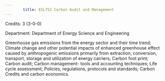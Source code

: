```yaml
---
        title: ESL752 Carbon Audit and Management
---
```

Credits: 3 (3-0-0)

Department: Department of Energy Science and Engineering

Greenhouse gas emissions from the energy sector and their time trend; Climate change and other potential impacts of enhanced greenhouse effect caused by anthropogenic emissions primarily from extraction, conversion, transport, storage and utilization of energy carriers; Carbon foot print; Carbon audit; Carbon management- tools and accounting techniques; Life cycle assessment; Policies, regulations, protocols and standards; Carbon Credits and carbon economics.